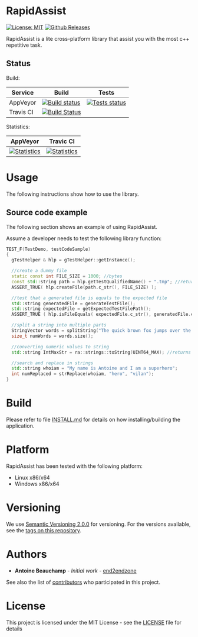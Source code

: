 # RapidAssist #
[![License: MIT](https://img.shields.io/badge/License-MIT-yellow.svg)](https://opensource.org/licenses/MIT)
[![Github Releases](https://img.shields.io/github/release/end2endzone/rapidassist.svg)](https://github.com/end2endzone/rapidassist/releases)

RapidAssist is a lite cross-platform library that assist you with the most c++ repetitive task.



## Status ##

Build:

| Service | Build | Tests |
|----|-------|-------|
| AppVeyor | [![Build status](https://img.shields.io/appveyor/ci/end2endzone/RapidAssist/master.svg?logo=appveyor)](https://ci.appveyor.com/project/end2endzone/rapidassist) | [![Tests status](https://img.shields.io/appveyor/tests/end2endzone/rapidassist/master.svg?logo=appveyor)](https://ci.appveyor.com/project/end2endzone/rapidassist/branch/master/tests) |
| Travis CI | [![Build Status](https://img.shields.io/travis/end2endzone/RapidAssist/master.svg?logo=travis&style=flat)](https://travis-ci.org/end2endzone/RapidAssist) |  |

Statistics:

| AppVeyor | Travic CI |
|----------|-----------|
| [![Statistics](https://buildstats.info/appveyor/chart/end2endzone/rapidassist)](https://ci.appveyor.com/project/end2endzone/rapidassist/branch/master) | [![Statistics](https://buildstats.info/travisci/chart/end2endzone/RapidAssist)](https://travis-ci.org/end2endzone/RapidAssist) |




# Usage #

The following instructions show how to use the library.



## Source code example ##
The following section shows an example of using RapidAssist.

Assume a developer needs to test the following library function:
```cpp
TEST_F(TestDemo, testCodeSample)
{
  gTestHelper & hlp = gTestHelper::getInstance();

  //create a dummy file
  static const int FILE_SIZE = 1000; //bytes
  const std::string path = hlp.getTestQualifiedName() + ".tmp"; //returns "TestDemo.testCodeSample.tmp"
  ASSERT_TRUE( hlp.createFile(path.c_str(), FILE_SIZE) );

  //test that a generated file is equals to the expected file
  std::string generatedFile = generateTestFile();
  std::string expectedFile = getExpectedTestFilePath();
  ASSERT_TRUE ( hlp.isFileEquals( expectedFile.c_str(), generatedFile.c_str()) );

  //split a string into multiple parts
  StringVector words = splitString("The quick brown fox jumps over the lazy dog", " ");
  size_t numWords = words.size();

  //converting numeric values to string
  std::string IntMaxStr = ra::strings::toString(UINT64_MAX); //returns "18446744073709551615"

  //search and replace in strings
  std::string whoiam = "My name is Antoine and I am a superhero";
  int numReplaced = strReplace(whoiam, "hero", "vilan");
}
```




# Build #

Please refer to file [INSTALL.md](INSTALL.md) for details on how installing/building the application.




# Platform #

RapidAssist has been tested with the following platform:

*   Linux x86/x64
*   Windows x86/x64




# Versioning #

We use [Semantic Versioning 2.0.0](http://semver.org/) for versioning. For the versions available, see the [tags on this repository](https://github.com/end2endzone/RapidAssist/tags).




# Authors #

* **Antoine Beauchamp** - *Initial work* - [end2endzone](https://github.com/end2endzone)

See also the list of [contributors](https://github.com/end2endzone/RapidAssist/blob/master/AUTHORS) who participated in this project.




# License #

This project is licensed under the MIT License - see the [LICENSE](LICENSE) file for details
